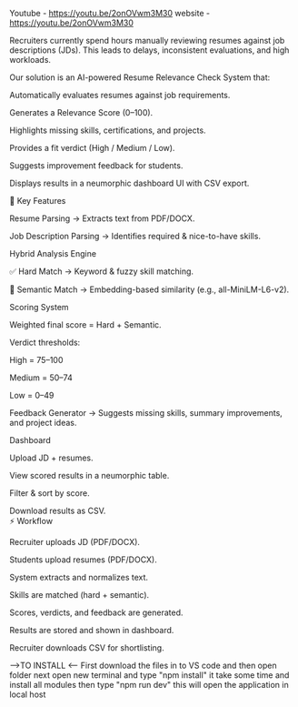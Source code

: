 Youtube - https://youtu.be/2onOVwm3M30
website - https://youtu.be/2onOVwm3M30

Recruiters currently spend hours manually reviewing resumes against job descriptions (JDs). This leads to delays, inconsistent evaluations, and high workloads.

Our solution is an AI-powered Resume Relevance Check System that:

Automatically evaluates resumes against job requirements.

Generates a Relevance Score (0–100).

Highlights missing skills, certifications, and projects.

Provides a fit verdict (High / Medium / Low).

Suggests improvement feedback for students.

Displays results in a neumorphic dashboard UI with CSV export.

🎯 Key Features

Resume Parsing → Extracts text from PDF/DOCX.

Job Description Parsing → Identifies required & nice-to-have skills.

Hybrid Analysis Engine

✅ Hard Match → Keyword & fuzzy skill matching.

🤖 Semantic Match → Embedding-based similarity (e.g., all-MiniLM-L6-v2).

Scoring System

Weighted final score = Hard + Semantic.

Verdict thresholds:

High = 75–100

Medium = 50–74

Low = 0–49

Feedback Generator → Suggests missing skills, summary improvements, and project ideas.

Dashboard

Upload JD + resumes.

View scored results in a neumorphic table.

Filter & sort by score.

Download results as CSV.                                                                                                                                                                                                                                                                                                        
⚡ Workflow

Recruiter uploads JD (PDF/DOCX).

Students upload resumes (PDF/DOCX).

System extracts and normalizes text.

Skills are matched (hard + semantic).

Scores, verdicts, and feedback are generated.

Results are stored and shown in dashboard.

Recruiter downloads CSV for shortlisting.   

-->TO INSTALL <--
First download the files in to VS code and then open folder 
next open new terminal and type "npm install"
it take some time and install all modules then type "npm run dev"
this will open the application in local host
